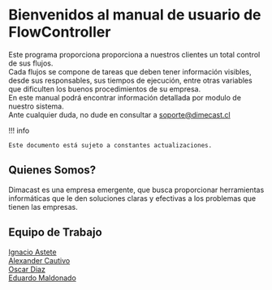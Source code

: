 # Bienvenidos al manual de usuario de FlowController

Este programa proporciona proporciona a nuestros clientes un total control de sus flujos.  
Cada flujos se compone de
tareas que deben tener información visibles, desde sus responsables, sus tiempos de ejecución, entre otras variables que dificulten los
buenos procedimientos de su empresa.  
En este manual podrá encontrar información detallada por modulo de nuestro sistema.  
Ante cualquier duda, no dude en consultar a  [soporte@dimecast.cl](https://www.youtube.com/watch?v=oHg5SJYRHA0)

!!! info

    Este documento está sujeto a constantes actualizaciones.
    
## Quienes Somos?

Dimacast es una empresa emergente, que busca proporcionar herramientas informáticas que le den soluciones claras y efectivas a los problemas
que tienen las empresas.


## Equipo de Trabajo  

[Ignacio Astete](https://www.linkedin.com/in/ignacio-astete/)  
[Alexander Cautivo](https://www.linkedin.com/in/alexander-cautivo/)  
[Oscar Diaz](https://www.linkedin.com/in/oscar-diaz-sep%C3%BAlveda-79b6b0244/)  
[Eduardo Maldonado](https://www.linkedin.com/in/eduardo-maldonado-elizondo-031213205/)  






